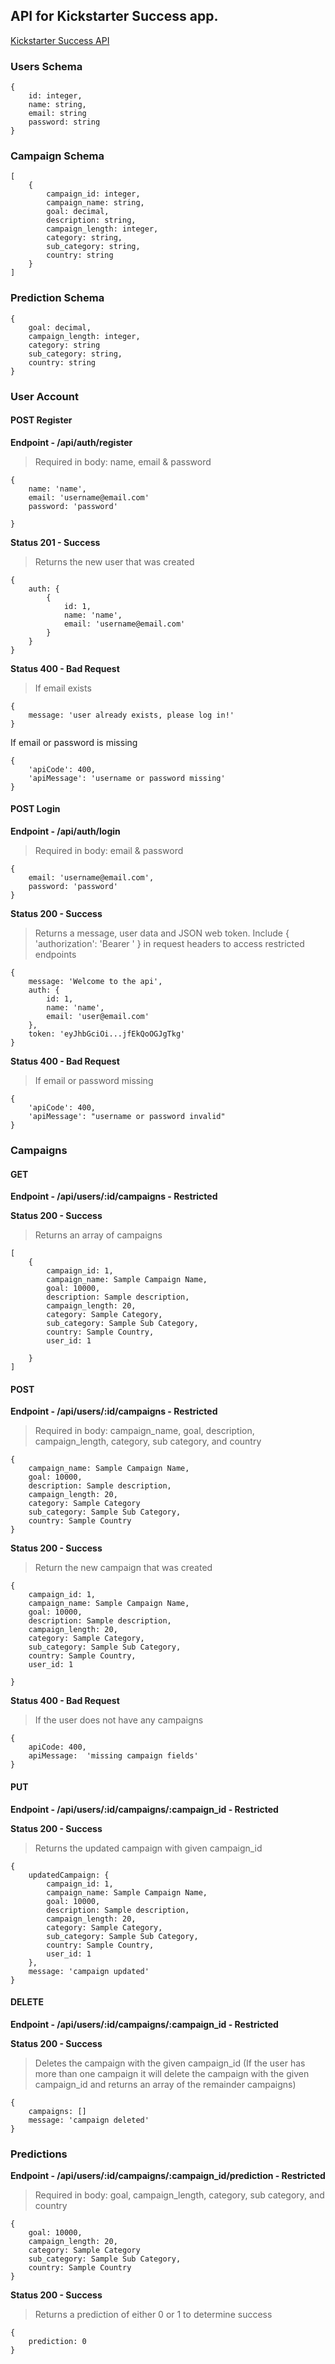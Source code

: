 ## API for Kickstarter Success app.

[Kickstarter Success API](https://kickstarter-success-api.herokuapp.com/)

### Users Schema

```
{
    id: integer,
    name: string,
    email: string
    password: string
}
```

### Campaign Schema

```
[
    {
        campaign_id: integer,
        campaign_name: string,
        goal: decimal,
        description: string,
        campaign_length: integer,
        category: string,
        sub_category: string,
        country: string
    }
]
```

### Prediction Schema

```
{
    goal: decimal,
    campaign_length: integer,
    category: string
    sub_category: string,
    country: string
}
```

### User Account

#### POST Register

**Endpoint - /api/auth/register**

> Required in body: name, email & password

```
{
    name: 'name',
    email: 'username@email.com'
    password: 'password'

}
```

**Status 201 - Success**

> Returns the new user that was created

```
{
    auth: {
        {
            id: 1,
            name: 'name',
            email: 'username@email.com'
        }
    }
}
```

**Status 400 - Bad Request**

> If email exists

```
{
    message: 'user already exists, please log in!'
}
```

If email or password is missing

```
{
    'apiCode': 400,
    'apiMessage': 'username or password missing'
}
```

#### POST Login

**Endpoint - /api/auth/login**

> Required in body: email & password

```
{
    email: 'username@email.com',
    password: 'password'
}
```

**Status 200 - Success**

> Returns a message, user data and JSON web token.
> Include { 'authorization': 'Bearer <token>' } in request headers to access restricted endpoints

```
{
    message: 'Welcome to the api',
    auth: {
        id: 1,
        name: 'name',
        email: 'user@email.com'
    },
    token: 'eyJhbGciOi...jfEkQoOGJgTkg'
}
```

**Status 400 - Bad Request**

> If email or password missing

```
{
    'apiCode': 400,
    'apiMessage': "username or password invalid"
}
```

### Campaigns

#### GET

**Endpoint - /api/users/:id/campaigns - Restricted**

**Status 200 - Success**

> Returns an array of campaigns

```
[
    {
        campaign_id: 1,
        campaign_name: Sample Campaign Name,
        goal: 10000,
        description: Sample description,
        campaign_length: 20,
        category: Sample Category,
        sub_category: Sample Sub Category,
        country: Sample Country,
        user_id: 1

    }
]
```

#### POST

**Endpoint - /api/users/:id/campaigns - Restricted**

> Required in body: campaign_name, goal, description, campaign_length, category, sub category, and country

```
{
    campaign_name: Sample Campaign Name,
    goal: 10000,
    description: Sample description,
    campaign_length: 20,
    category: Sample Category
    sub_category: Sample Sub Category,
    country: Sample Country
}
```

**Status 200 - Success**

> Return the new campaign that was created

```
{
    campaign_id: 1,
    campaign_name: Sample Campaign Name,
    goal: 10000,
    description: Sample description,
    campaign_length: 20,
    category: Sample Category,
    sub_category: Sample Sub Category,
    country: Sample Country,
    user_id: 1

}
```

**Status 400 - Bad Request**

> If the user does not have any campaigns

```
{
    apiCode: 400,
    apiMessage:  'missing campaign fields'
}
```

#### PUT

**Endpoint - /api/users/:id/campaigns/:campaign_id - Restricted**

**Status 200 - Success**

> Returns the updated campaign with given campaign_id

```
{
    updatedCampaign: {
        campaign_id: 1,
        campaign_name: Sample Campaign Name,
        goal: 10000,
        description: Sample description,
        campaign_length: 20,
        category: Sample Category,
        sub_category: Sample Sub Category,
        country: Sample Country,
        user_id: 1
    },
    message: 'campaign updated'
}
```

#### DELETE

**Endpoint - /api/users/:id/campaigns/:campaign_id - Restricted**

**Status 200 - Success**

> Deletes the campaign with the given campaign_id (If the user has more than one campaign it will delete the campaign with the given campaign_id and returns an array of the remainder campaigns)

```
{
    campaigns: []
    message: 'campaign deleted'
}
```

### Predictions

**Endpoint - /api/users/:id/campaigns/:campaign_id/prediction - Restricted**

> Required in body: goal, campaign_length, category, sub category, and country

```
{
    goal: 10000,
    campaign_length: 20,
    category: Sample Category
    sub_category: Sample Sub Category,
    country: Sample Country
}
```

**Status 200 - Success**

> Returns a prediction of either 0 or 1 to determine success

```
{
    prediction: 0
}
```
